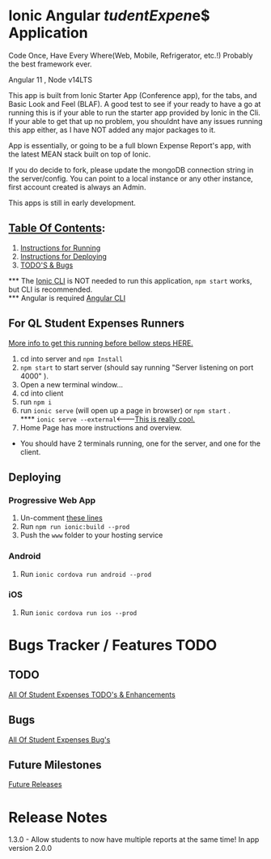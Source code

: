 # Ionic Angular $tudent Expen$e$ Application

Code Once, Have Every Where(Web, Mobile, Refrigerator, etc.!)
Probably the best framework ever.

Angular 11 , Node v14LTS

This app is built from Ionic Starter App (Conference app), for the tabs, and Basic Look and Feel (BLAF).
A good test to see if your ready to have a go at running this is if your able to run the starter app 
provided by Ionic in the Cli.  If your able to get that up no problem, you shouldnt have any issues
running this app either, as I have NOT added any major packages to it.

App is essentially, or going to be a full blown Expense Report's app, with the latest MEAN stack built on top of Ionic.

If you do decide to fork, please update the mongoDB connection string in the server/config.
You can point to a local instance or any other instance, first account created is always an Admin.

This apps is still in early development.

## <u>Table Of Contents</u>:
1. <a href="#for-ql-student-expenses-runners">Instructions for Running</a>
2. <a href="#deploying">Instructions for Deploying</a>
3. <a href="#bugs-tracker--features-todo">TODO'S & Bugs</a>
   
*** The <a href="https://ionicframework.com/docs/cli">Ionic CLI</a> is NOT needed to run this application, `npm start` works, but CLI is recommended.
<br/>*** Angular is required <a href="https://cli.angular.io/">Angular CLI</a>

## For QL Student Expenses Runners  

<a href="https://github.com/mikecrf121/ql-student-expenses-ionic/issues/11">More info to get this running before bellow steps HERE.</a>

1. cd into server and `npm Install`
2. `npm start` to start server (should say running "Server listening on port 4000" ).
3. Open a new terminal window...
4. cd into client
5. run `npm i`
6. run `ionic serve` (will open up a page in browser) or `npm start` .<br/>
**** `ionic serve --external`<---<a href="https://ionicframework.com/docs/cli/commands/serve">This is really cool.</a> 
7. Home Page has more instructions and overview.

* You should have 2 terminals running, one for the server, and one for the client.


## Deploying

### Progressive Web App

1. Un-comment [these lines](https://github.com/ionic-team/ionic2-app-base/blob/master/src/index.html#L21)
2. Run `npm run ionic:build --prod`
3. Push the `www` folder to your hosting service

### Android

1. Run `ionic cordova run android --prod`

### iOS

1. Run `ionic cordova run ios --prod`

# Bugs Tracker / Features TODO

## TODO

<a href="https://github.com/mikecrf121/ql-student-expenses-ionic/labels/enhancement">All Of Student Expenses TODO's & Enhancements<a>

## Bugs

<a href="https://github.com/mikecrf121/ql-student-expenses-ionic/labels/bug">All Of Student Expenses Bug's<a>

## Future Milestones

<a href="https://github.com/mikecrf121/ql-student-expenses-ionic/issues/14">Future Releases</a>


# Release Notes

1.3.0 - Allow students to now have multiple reports at the same time!  In app version 2.0.0
    


